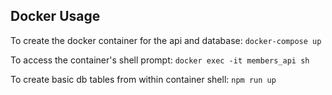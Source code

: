 


## Docker Usage

To create the docker container for the api and database:
`docker-compose up`

To access the container's shell prompt:
`docker exec -it members_api sh`

To create basic db tables from within container shell:
`npm run up`
